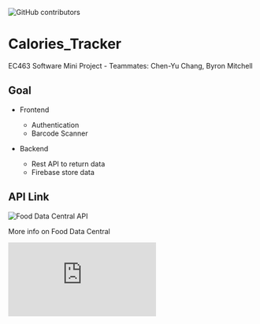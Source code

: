 ![GitHub contributors](https://img.shields.io/github/contributors/Chen-Yu-Chang/Calories_Tracker?logo=Github&style=for-the-badge)

# Calories_Tracker

EC463 Software Mini Project - Teammates: Chen-Yu Chang, Byron Mitchell

## Goal

* Frontend
    * Authentication
    * Barcode Scanner

* Backend
    * Rest API to return data
    * Firebase store data

## API Link 

![Food Data Central API](https://api.nal.usda.gov/fdc/v1/foods/search?api_key=DEMO_KEY)

More info on Food Data Central

![Food Data Central Guide](https://fdc.nal.usda.gov/api-guide.html)
